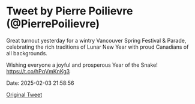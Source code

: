 # Tweet by Pierre Poilievre (@PierrePoilievre)

Great turnout yesterday for a wintry Vancouver Spring Festival &amp; Parade, celebrating the rich traditions of Lunar New Year with proud Canadians of all backgrounds.

Wishing everyone a joyful and prosperous Year of the Snake! https://t.co/hPqVmKnKg3

Date: 2025-02-03 21:58:56

[Original Tweet](https://x.com/PierrePoilievre/status/1886534864859439427)
